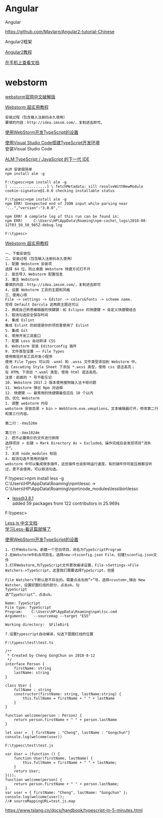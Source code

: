 # Angular
Angular

https://github.com/Mavlarn/Angular2-tutorial-Chinese


Angular2框架

[Angular2教程](https://www.w3cschool.cn/angular2/)  

[在手机上查看文档](https://m.w3cschool.cn/angular2/)  


webstorm
===

[webstorm官网中文破解版](https://blog.csdn.net/vchen_hao/article/details/77248053)  

[Webstorm 超实用教程](https://www.jianshu.com/p/4ce97b360c13)  
~~~
安装过程（包含输入注册码永久使用）
要填的内容：http://idea.imsxm.com/，复制进去即可。
~~~

[使用WebStorm开发TypeScript的设置](https://blog.csdn.net/xiaozhi_2016/article/details/64922203)  

[使用Visual Studio Code搭建TypeScript开发环境](https://www.cnblogs.com/sunjie9606/p/5945540.html)  
安装Visual Studio Code

[ALM:TypeScript / JavaScript 的下一代 IDE](https://linux.cn/article-7406-1.html)  
~~~
ALM 安装很简单
npm install alm -g

F:\typesc>npm install alm -g
[ .................] \ fetchMetadata: sill resolveWithNewModule cookie-signature@1.0.6 checking installable status

F:\typesc>npm install alm -g
npm ERR! Unexpected end of JSON input while parsing near '...","version":"3.0.0","'

npm ERR! A complete log of this run can be found in:
npm ERR!     C:\Users\HP\AppData\Roaming\npm-cache\_logs\2018-08-12T03_50_50_985Z-debug.log

F:\typesc>
~~~

[Webstorm 超实用教程](https://www.jianshu.com/p/4ce97b360c13)  
~~~
一、下载安装包  
二、安装过程（包含输入注册码永久使用）  
1. 配置 Webstorm 安装项  
选择 64 位，防止桌面 Webstorm 快捷方式打不开  
2. 是否导入 Webstorm 配置信息  
3. 激活 Webstorm  
要填的内容：http://idea.imsxm.com/，复制进去即可  
4. 设置 Webstorm 工具的主题和风格  
三、使用心得  
File -> settings -> Editor -> colors&fonts -> scheme name.  
觉得 Default Darcula 这两款主题还可以  
2. 换成自己熟悉编辑器的快键键：如 Eclipse 的快捷键 + 自定义快捷键组合  
3. 取消勾选安全保存时间  
4. 集成 Eslint  
集成 Eslint 的前提是你的项目里使用了 Eslint  
5. 集成 Git  
6. 常用开发工具窗口  
7. 配置 Less 自动转译 CSS  
8. Webstorm 安装 Editorconfig 插件  
9. 文件类型设置 —— File Types  
使用微信开发工具开发小程序  
使用 File Types 可以将 .wxml 和 .wxss 文件类型添加到 Webstorm 中。  
在 Cascading Style Sheet 下添加 *.wxss 类型，使用 css 语法高亮；  
在 HTML 下添加 *.wxml 类型，使用 html 语法高亮。  
注意：前面的 * 号不能忘记  
10. Webstorm 2017.2 版本使用搜狗输入法卡顿问题  
11. Webstorm 弹出 Npm 对话框  
12. 快捷键 —— 最常用的快捷键最佳应在 10 个以内  
四、优化 Webstorm  
1. 调整 webstorm 内存  
webstorm 安装目录 > bin > WebStorm.exe.vmoptions。文本编辑器打开，修改第二行和第三行内容。  

第二行：-Xms526m  

第三行：-Xmx1024m  
2. 把不必要索引的文件进行排除  
选择项目 > 右键 > Mark Directory As > Excluded。操作完成后会发现项目“消失了”。  
3. 关闭 node_modules 校验  
4. 取消勾选不常用的插件  
webstorm 中可以集成很多插件，这些插件也会影响运行速度，有的插件你可能压根都没听过，更不会使用，可以取消勾选。  
~~~

F:\typesc>npm install less -g  
C:\Users\HP\AppData\Roaming\npm\lessc -> C:\Users\HP\AppData\Roaming\npm\node_modules\less\bin\lessc  
+ less@3.8.1  
added 59 packages from 122 contributors in 25.969s  

F:\typesc>  


[Less.js 中文文档](http://www.css88.com/doc/less/)  
[学习Less-看这篇就够了](https://segmentfault.com/a/1190000012360995)  

[使用WebStorm开发TypeScript的设置](https://blog.csdn.net/xiaozhi_2016/article/details/64922203)  
~~~
1. 打开Webstorm，新建一个空白项目，命名为TypeScriptProgram
2.在Webstorm中右击项目名，选择new->tsconfig.json File，创建tsconfig.json文件
3.打开Webstorm,为TypeScript文件更改编译设置，File->Settings->File Watchers->TypeScript，这里我们需要选择TypeScript，但是

File Watchers下默认是不存在的。需要点击右侧“+”号，选择<custom>,弹出 New Watcher，设置好圈红线的部分，点击ok。勾
TypeScript
选“TypeScript”，点击ok。

Name: TypeScript
File type: TypeScript
Program:    C:\Users\HP\AppData\Roaming\npm\tsc.cmd
Arguments:   --sourcemap --target "ES5"

Working directory:  $FileDir$

7.设置typescript自动编译，勾选下图圈红线的位置

F:\typesc\test\test.ts

/**
 * Created by Cheng GongChun on 2018-8-12
 */
interface Person {
    firstName: string
    lastName: string
}

class User {
    fullName : string
    constructor(firstName: string, lastName:string) {
        this.fullName = firstName + " " + lastName
    }
}

function welcome(person : Person) {
    return person.firstName + " " + person.lastName
}

let user =  { firstName : "Cheng", lastName : "Gongchun"}
console.log(welcome(user))

F:\typesc\test\test.js

var User = (function () {
    function User(firstName, lastName) {
        this.fullName = firstName + " " + lastName;
    }
    return User;
}());
function welcome(person) {
    return person.firstName + " " + person.lastName;
}
var user = { firstName: "Cheng", lastName: "Gongchun" };
console.log(welcome(user));
//# sourceMappingURL=test.js.map

~~~

https://www.tslang.cn/docs/handbook/typescript-in-5-minutes.html   



